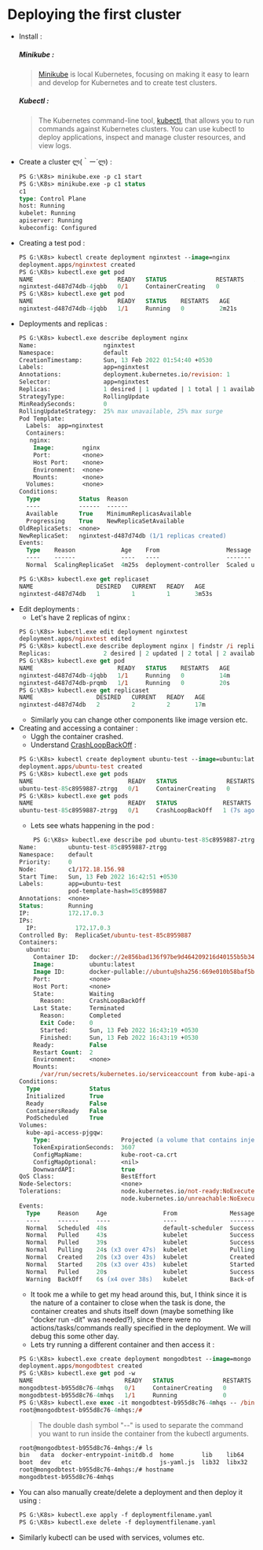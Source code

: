 # Deploying the first cluster

* Install :
    ##### **Minikube** : 
    > [Minikube](https://minikube.sigs.k8s.io/docs/start/) is local Kubernetes, focusing on making it easy to learn and develop for Kubernetes and to create test clusters.
    ##### **Kubectl** :
    > The Kubernetes command-line tool, [kubectl](https://kubernetes.io/docs/tasks/tools/#:~:text=on%20your%20computer.-,kubectl,cluster%20resources%2C%20and%20view%20logs.&text=kubectl%20is%20installable%20on%20a,Linux%20platforms%2C%20macOS%20and%20Windows.), that allows you to run commands against Kubernetes clusters. You can use kubectl to deploy applications, inspect and manage cluster resources, and view logs.
* Create a cluster ლ(｀ー´ლ) :
    ```ps
    PS G:\K8s> minikube.exe -p c1 start
    PS G:\K8s> minikube.exe -p c1 status
    c1
    type: Control Plane
    host: Running
    kubelet: Running
    apiserver: Running
    kubeconfig: Configured
    ```
* Creating a test pod :
    ```ps
    PS G:\K8s> kubectl create deployment nginxtest --image=nginx
    deployment.apps/nginxtest created
    PS G:\K8s> kubectl.exe get pod
    NAME                        READY   STATUS              RESTARTS   AGE
    nginxtest-d487d74db-4jqbb   0/1     ContainerCreating   0          3s
    PS G:\K8s> kubectl.exe get pod
    NAME                        READY   STATUS    RESTARTS   AGE
    nginxtest-d487d74db-4jqbb   1/1     Running   0          2m21s
    ```
* Deployments and replicas :
    ```ps
    PS G:\K8s> kubectl.exe describe deployment nginx
    Name:                   nginxtest
    Namespace:              default
    CreationTimestamp:      Sun, 13 Feb 2022 01:54:40 +0530
    Labels:                 app=nginxtest
    Annotations:            deployment.kubernetes.io/revision: 1
    Selector:               app=nginxtest
    Replicas:               1 desired | 1 updated | 1 total | 1 available | 0 unavailable
    StrategyType:           RollingUpdate
    MinReadySeconds:        0
    RollingUpdateStrategy:  25% max unavailable, 25% max surge
    Pod Template:
      Labels:  app=nginxtest
      Containers:
       nginx:
        Image:        nginx
        Port:         <none>
        Host Port:    <none>
        Environment:  <none>
        Mounts:       <none>
      Volumes:        <none>
    Conditions:
      Type           Status  Reason
      ----           ------  ------
      Available      True    MinimumReplicasAvailable
      Progressing    True    NewReplicaSetAvailable
    OldReplicaSets:  <none>
    NewReplicaSet:   nginxtest-d487d74db (1/1 replicas created)
    Events:
      Type    Reason             Age    From                   Message
      ----    ------             ----   ----                   -------
      Normal  ScalingReplicaSet  4m25s  deployment-controller  Scaled up replica set nginxtest-d487d74db to 1
    
    PS G:\K8s> kubectl.exe get replicaset
    NAME                  DESIRED   CURRENT   READY   AGE
    nginxtest-d487d74db   1         1         1       3m53s
    ```
* Edit deployments :
    * Let's have 2 replicas of nginx :
    ```ps
    PS G:\K8s> kubectl.exe edit deployment nginxtest
    deployment.apps/nginxtest edited
    PS G:\K8s> kubectl.exe describe deployment nginx | findstr /i replicas:
    Replicas:               2 desired | 2 updated | 2 total | 2 available | 0 unavailable
    PS G:\K8s> kubectl.exe get pod
    NAME                        READY   STATUS    RESTARTS   AGE
    nginxtest-d487d74db-4jqbb   1/1     Running   0          14m
    nginxtest-d487d74db-prqmb   1/1     Running   0          20s
    PS G:\K8s> kubectl.exe get replicaset
    NAME                  DESIRED   CURRENT   READY   AGE
    nginxtest-d487d74db   2         2         2       17m
    ```
    * Similarly you can change other components like image version etc.
* Creating and accessing a container :
    * Uggh the container crashed.   
    * Understand [CrashLoopBackOff](https://komodor.com/learn/how-to-fix-crashloopbackoff-kubernetes-error/#:~:text=To%20identify%20the%20issue%20you,controller%2Dmanager%20pod%20and%20restart.) :
    ```ps
    PS G:\K8s> kubectl create deployment ubuntu-test --image=ubuntu:latest
    deployment.apps/ubuntu-test created
    PS G:\K8s> kubectl.exe get pods
    NAME                           READY   STATUS              RESTARTS   AGE
    ubuntu-test-85c8959887-ztrgg   0/1     ContainerCreating   0          3s
    PS G:\K8s> kubectl.exe get pods
    NAME                           READY   STATUS             RESTARTS     AGE
    ubuntu-test-85c8959887-ztrgg   0/1     CrashLoopBackOff   1 (7s ago)   16s
    ```
    * Lets see whats happening in the pod :
    ```ps
        PS G:\K8s> kubectl.exe describe pod ubuntu-test-85c8959887-ztrgg
    Name:         ubuntu-test-85c8959887-ztrgg
    Namespace:    default
    Priority:     0
    Node:         c1/172.18.156.98
    Start Time:   Sun, 13 Feb 2022 16:42:51 +0530
    Labels:       app=ubuntu-test
                  pod-template-hash=85c8959887
    Annotations:  <none>
    Status:       Running
    IP:           172.17.0.3
    IPs:
      IP:           172.17.0.3
    Controlled By:  ReplicaSet/ubuntu-test-85c8959887
    Containers:
      ubuntu:
        Container ID:   docker://2e856bad136f97be9d464209216d40155b5b34d265ddfc6f6ab159d472f24250
        Image:          ubuntu:latest
        Image ID:       docker-pullable://ubuntu@sha256:669e010b58baf5beb2836b253c1fd5768333f0d1dbcb834f7c07a4dc93f474be
        Port:           <none>
        Host Port:      <none>
        State:          Waiting
          Reason:       CrashLoopBackOff
        Last State:     Terminated
          Reason:       Completed
          Exit Code:    0
          Started:      Sun, 13 Feb 2022 16:43:19 +0530
          Finished:     Sun, 13 Feb 2022 16:43:19 +0530
        Ready:          False
        Restart Count:  2
        Environment:    <none>
        Mounts:
          /var/run/secrets/kubernetes.io/serviceaccount from kube-api-access-pjgqw (ro)
    Conditions:
      Type              Status
      Initialized       True
      Ready             False
      ContainersReady   False
      PodScheduled      True
    Volumes:
      kube-api-access-pjgqw:
        Type:                    Projected (a volume that contains injected data from multiple sources)
        TokenExpirationSeconds:  3607
        ConfigMapName:           kube-root-ca.crt
        ConfigMapOptional:       <nil>
        DownwardAPI:             true
    QoS Class:                   BestEffort
    Node-Selectors:              <none>
    Tolerations:                 node.kubernetes.io/not-ready:NoExecute op=Exists for 300s
                                 node.kubernetes.io/unreachable:NoExecute op=Exists for 300s
    Events:
      Type     Reason     Age                From               Message
      ----     ------     ----               ----               -------
      Normal   Scheduled  48s                default-scheduler  Successfully assigned default/ubuntu-test-85c8959887-ztrgg to c1
      Normal   Pulled     43s                kubelet            Successfully pulled image "ubuntu:latest" in 4.008007591s
      Normal   Pulled     39s                kubelet            Successfully pulled image "ubuntu:latest" in 3.972582861s
      Normal   Pulling    24s (x3 over 47s)  kubelet            Pulling image "ubuntu:latest"
      Normal   Created    20s (x3 over 43s)  kubelet            Created container ubuntu
      Normal   Started    20s (x3 over 43s)  kubelet            Started container ubuntu
      Normal   Pulled     20s                kubelet            Successfully pulled image "ubuntu:latest" in 4.036496621s
      Warning  BackOff    6s (x4 over 38s)   kubelet            Back-off restarting failed container
    ```
    * It took me a while to get my head around this, but, I think since it is the nature of a container to close when the task is done, the container creates and shuts itself down (maybe something like "docker run -dit" was needed?), since there were no actions/tasks/commands really specified in the deployment. We will debug this some other day.
    * Lets try running a different container and then access it :
    ```ps
    PS G:\K8s> kubectl.exe create deployment mongodbtest --image=mongo
    deployment.apps/mongodbtest created
    PS G:\K8s> kubectl.exe get pod -w
    NAME                          READY   STATUS              RESTARTS   AGE
    mongodbtest-b955d8c76-4mhqs   0/1     ContainerCreating   0          8s
    mongodbtest-b955d8c76-4mhqs   1/1     Running             0          2m12s
    PS G:\K8s> kubectl.exe exec -it mongodbtest-b955d8c76-4mhqs -- /bin/bash
    root@mongodbtest-b955d8c76-4mhqs:/#
    ```
    > The double dash symbol "--" is used to separate the command you want to run inside the container from the kubectl arguments.
    ```bash
    root@mongodbtest-b955d8c76-4mhqs:/# ls
    bin   data  docker-entrypoint-initdb.d  home        lib    lib64   media  opt   root  sbin  sys  usr
    boot  dev   etc                         js-yaml.js  lib32  libx32  mnt    proc  run   srv   tmp  var
    root@mongodbtest-b955d8c76-4mhqs:/# hostname
    mongodbtest-b955d8c76-4mhqs
    ```
* You can also manually create/delete a deployment and then deploy it using :
  ```ps
  PS G:\K8s> kubectl.exe apply -f deploymentfilename.yaml
  PS G:\K8s> kubectl.exe delete -f deploymentfilename.yaml
  ```
* Similarly kubectl can be used with services, volumes etc.